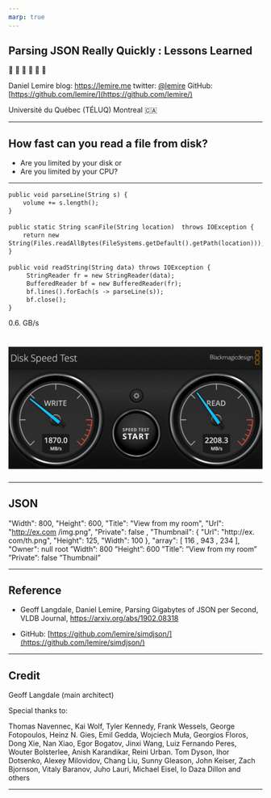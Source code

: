 ```yaml
---
marp: true
---
```




## Parsing JSON Really Quickly : Lessons Learned
:rocket: :rocket: :rocket: :rocket: :rocket: :rocket: 

Daniel Lemire 
blog: https://lemire.me 
twitter: [@lemire](https://twitter.com/lemire)
GitHub: [https://github.com/lemire/](https://github.com/lemire/)

Université du Québec (TÉLUQ)
Montreal :canada:

---

## How fast can you read a file from disk?

- Are you limited by your disk or
- Are you limited by your CPU?

---




    public void parseLine(String s) {
        volume += s.length();
    }

    public static String scanFile(String location)  throws IOException {
        return new String(Files.readAllBytes(FileSystems.getDefault().getPath(location)));
    }

    public void readString(String data) throws IOException {				
         StringReader fr = new StringReader(data);
         BufferedReader bf = new BufferedReader(fr);
         bf.lines().forEach(s -> parseLine(s));
         bf.close();
    }


0.6. GB/s


# ![](diskspeed.png)

---

## JSON 


"Width": 800, "Height": 600, "Title": "View from
my room",
"Url": "http://ex.com
/img.png", "Private": false , "Thumbnail": {
"Url": "http://ex. com/th.png",
"Height": 125,
"Width": 100 },
"array": [ 116 ,
943 ,
234 ],
"Owner": null
root
”Width”: 800
”Height”: 600
”Title”: ”View from my room”
”Private”: false ”Thumbnail”
              


---

## Reference


- Geoff Langdale, Daniel Lemire, Parsing Gigabytes of JSON per Second,  VLDB Journal, https://arxiv.org/abs/1902.08318

- GitHub: [https://github.com/lemire/simdjson/](https://github.com/lemire/simdjson/)

---

## Credit


Geoff Langdale (main architect)

Special thanks to:

Thomas Navennec, Kai Wolf, Tyler Kennedy, Frank Wessels, George Fotopoulos, Heinz N. Gies, Emil Gedda, Wojciech Muła, Georgios Floros, Dong Xie, Nan Xiao, Egor Bogatov, Jinxi Wang, Luiz Fernando Peres, Wouter Bolsterlee, Anish Karandikar, Reini Urban. Tom Dyson, Ihor Dotsenko, Alexey Milovidov, Chang Liu, Sunny Gleason, John Keiser, Zach Bjornson, Vitaly Baranov, Juho Lauri, Michael Eisel, Io Daza Dillon and others

---